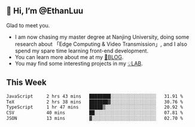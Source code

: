 ## 👋 Hi, I’m @EthanLuu

Glad to meet you.

- I am now chasing my master degree at Nanjing University, doing some research about 「Edge Computing & Video Transmission」, and I also spend my spare time learning front-end development.
- You can learn more about me at my [📝BLOG](https://blog.ethanloo.cn).
- You may find some interesting projects in my [💡LAB](https://lab.ethanloo.cn).

## This Week
<!--START_SECTION:waka-->

```txt
JavaScript     2 hrs 43 mins   ████████░░░░░░░░░░░░░░░░░   31.91 %
TeX            2 hrs 38 mins   ███████▓░░░░░░░░░░░░░░░░░   30.76 %
TypeScript     1 hr 47 mins    █████▒░░░░░░░░░░░░░░░░░░░   20.92 %
CSV            40 mins         ██░░░░░░░░░░░░░░░░░░░░░░░   07.81 %
JSON           13 mins         ▓░░░░░░░░░░░░░░░░░░░░░░░░   02.70 %
```

<!--END_SECTION:waka-->
